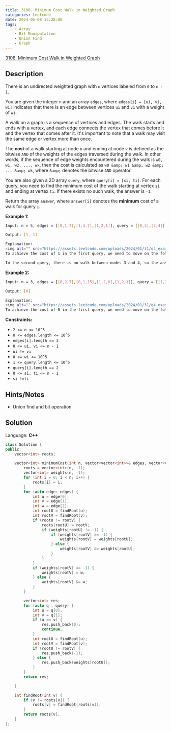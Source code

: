 ```yaml
---
title: 3108. Minimum Cost Walk in Weighted Graph
categories: Leetcode
date: 2024-05-08 13:28:08
tags:
    - Array
    - Bit Manipulation
    - Union Find
    - Graph
---
```


[3108. Minimum Cost Walk in Weighted Graph](https://leetcode.com/problems/minimum-cost-walk-in-weighted-graph/description/)

## Description

There is an undirected weighted graph with `n` vertices labeled from `0` to `n - 1`.

You are given the integer `n` and an array `edges`, where `edges[i] = [ui, vi, wi]` indicates that there is an edge between vertices `ui` and `vi` with a weight of `wi`.

A walk on a graph is a sequence of vertices and edges. The walk starts and ends with a vertex, and each edge connects the vertex that comes before it and the vertex that comes after it. It's important to note that a walk may visit the same edge or vertex more than once.

The **cost**  of a walk starting at node `u` and ending at node `v` is defined as the bitwise `AND` of the weights of the edges traversed during the walk. In other words, if the sequence of edge weights encountered during the walk is `w0, w1, w2, ..., wk`, then the cost is calculated as `w0 &amp; w1 &amp; w2 &amp; ... &amp; wk`, where `&amp;` denotes the bitwise `AND` operator.

You are also given a 2D array `query`, where `query[i] = [si, ti]`. For each query, you need to find the minimum cost of the walk starting at vertex `si` and ending at vertex `ti`. If there exists no such walk, the answer is `-1`.

Return the array `answer`, where `answer[i]` denotes the **minimum**  cost of a walk for query `i`.

**Example 1:**

```bash
Input: n = 5, edges = [[0,1,7],[1,3,7],[1,2,1]], query = [[0,3],[3,4]]

Output: [1,-1]

Explanation:
<img alt="" src="https://assets.leetcode.com/uploads/2024/01/31/q4_example1-1.png" style="padding: 10px; background: rgb(255, 255, 255); border-radius: 0.5rem; width: 351px; height: 141px; --darkreader-inline-bgimage: initial; --darkreader-inline-bgcolor: #242729;" data-darkreader-inline-bgimage="" data-darkreader-inline-bgcolor="">
To achieve the cost of 1 in the first query, we need to move on the following edges: `0->1` (weight 7), `1->2` (weight 1), `2->1` (weight 1), `1->3` (weight 7).

In the second query, there is no walk between nodes 3 and 4, so the answer is -1.
```

**Example 2:**

```bash
Input: n = 3, edges = [[0,2,7],[0,1,15],[1,2,6],[1,2,1]], query = [[1,2]]

Output: [0]

Explanation:
<img alt="" src="https://assets.leetcode.com/uploads/2024/01/31/q4_example2e.png" style="padding: 10px; background: rgb(255, 255, 255); border-radius: 0.5rem; width: 211px; height: 181px; --darkreader-inline-bgimage: initial; --darkreader-inline-bgcolor: #242729;" data-darkreader-inline-bgimage="" data-darkreader-inline-bgcolor="">
To achieve the cost of 0 in the first query, we need to move on the following edges: `1->2` (weight 1), `2->1` (weight 6), `1->2` (weight 1).
```

**Constraints:**

- `2 <= n <= 10^5`
- `0 <= edges.length <= 10^5`
- `edges[i].length == 3`
- `0 <= ui, vi <= n - 1`
- `ui != vi`
- `0 <= wi <= 10^5`
- `1 <= query.length <= 10^5`
- `query[i].length == 2`
- `0 <= si, ti <= n - 1`
- `si !=ti`

## Hints/Notes

- Union find and bit operation

## Solution

Language: **C++**

```C++
class Solution {
public:
    vector<int> roots;

    vector<int> minimumCost(int n, vector<vector<int>>& edges, vector<vector<int>>& query) {
        roots = vector<int>(n, -1);
        vector<int> weights(n, -1);
        for (int i = 0; i < n; i++) {
            roots[i] = i;
        }
        for (auto edge: edges) {
            int u = edge[0];
            int v = edge[1];
            int w = edge[2];
            int rootU = findRoot(u);
            int rootV = findRoot(v);
            if (rootU != rootV) {
                roots[rootU] = rootV;
                if (weights[rootU] != -1) {
                    if (weights[rootV] == -1) {
                        weights[rootV] = weights[rootU];
                    } else {
                        weights[rootV] &= weights[rootU];
                    }
                }
            }
            if (weights[rootV] == -1) {
                weights[rootV] = w;
            } else {
                weights[rootV] &= w;
            }
        }

        vector<int> res;
        for (auto q : query) {
            int u = q[0];
            int v = q[1];
            if (u == v) {
                res.push_back(0);
                continue;
            }
            int rootU = findRoot(u);
            int rootV = findRoot(v);
            if (rootU != rootV) {
                res.push_back(-1);
            } else {
                res.push_back(weights[rootU]);
            }
        }
        return res;

    }

    int findRoot(int v) {
        if (v != roots[v]) {
            roots[v] = findRoot(roots[v]);
        }
        return roots[v];
    }
};
```
